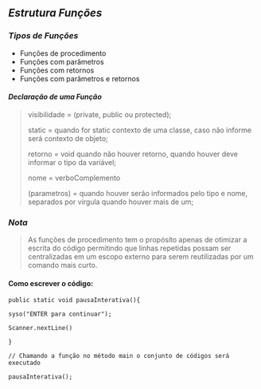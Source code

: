 ## _Estrutura Funções_ 

### _Tipos de Funções_

- Funções de procedimento
- Funções com parâmetros
- Funções com retornos
- Funções com parâmetros e retornos 

#### _Declaração de uma Função_

>visibilidade = (private, public ou protected);
>
>static = quando for static contexto de uma classe, caso não informe será contexto de objeto;
>
>retorno = void quando não houver retorno, quando houver deve informar o tipo da variável;
>
>nome = verboComplemento
>
>(parametros) =  quando houver serão informados pelo tipo e nome, separados por virgula quando houver mais de um;

### _Nota_
> As funções de procedimento tem o propósito apenas de otimizar a escrita do código permitindo que linhas repetidas possam ser centralizadas em um escopo externo para serem reutilizadas por um comando mais curto.

#### Como escrever o código:

```
public static void pausaInterativa(){

syso("ENTER para continuar");

Scanner.nextLine()

}

// Chamando a função no método main o conjunto de códigos será executado

pausaInterativa(); 

```
